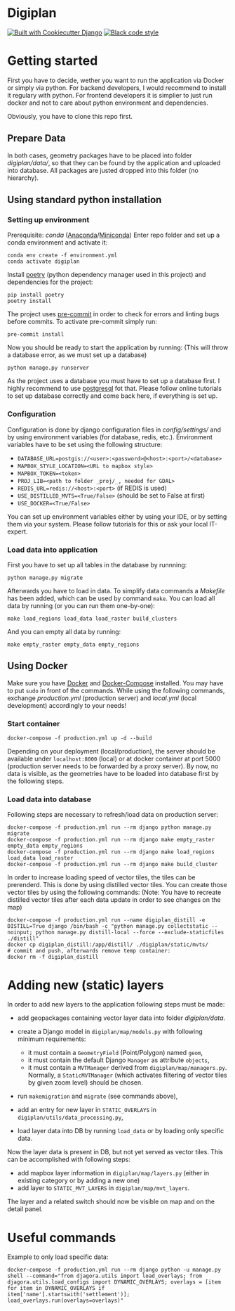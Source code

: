 # Digiplan

[![Built with Cookiecutter Django](https://img.shields.io/badge/built%20with-Cookiecutter%20Django-ff69b4.svg)](https://github.com/pydanny/cookiecutter-django/)
[![Black code style](https://img.shields.io/badge/code%20style-black-000000.svg)](https://github.com/ambv/black)

# Getting started

First you have to decide, wether you want to run the application via Docker or simply via python.
For backend developers, I would recommend to install it regulary with python.
For frontend developers it is simplier to just run docker and not to care about python environment and dependencies.

Obviously, you have to clone this repo first.

## Prepare Data

In both cases, geometry packages have to be placed into folder _digiplan/data/_,
so that they can be found by the application and uploaded into database.
All packages are justed dropped into this folder (no hierarchy).

## Using standard python installation

### Setting up environment

Prerequisite: _conda_ ([Anaconda](https://docs.anaconda.com/anaconda/install/)/[Miniconda](https://conda.io/en/latest/miniconda.html))
Enter repo folder and set up a conda environment and activate it:
```
conda env create -f environment.yml
conda activate digiplan
```
Install [poetry](https://python-poetry.org/) (python dependency manager used in this project) and dependencies for the project:
```
pip install poetry
poetry install
```
The project uses [pre-commit](https://pre-commit.com/) in order to check for errors and linting bugs before commits.
To activate pre-commit simply run:
```
pre-commit install
```
Now you should be ready to start the application by running:
(This will throw a database error, as we must set up a database)
```
python manage.py runserver
```
As the project uses a database you must have to set up a database first.
I highly recommend to use [postgresql](https://www.postgresql.org/) fot that.
Please follow online tutorials to set up database correctly and come back here, if everything is set up.

### Configuration

Configuration is done by django configuration files in _config/settings/_ and by using environment variables (for database, redis, etc.).
Environment variables have to be set using the following structure:
- `DATABASE_URL=postgis://<user>:<password>@<host>:<port>/<database>`
- `MAPBOX_STYLE_LOCATION=<URL to mapbox style>`
- `MAPBOX_TOKEN=<token>`
- `PROJ_LIB=<path to folder _proj/_, needed for GDAL>`
- `REDIS_URL=redis://<host>:<port>` (if REDIS is used)
- `USE_DISTILLED_MVTS=<True/False>` (should be set to False at first)
- `USE_DOCKER=<True/False>`

You can set up environment variables either by using your IDE, or by setting them via your system.
Please follow tutorials for this or ask your local IT-expert.

### Load data into application

First you have to set up all tables in the database by runnning:
```
python manage.py migrate
```
Afterwards you have to load in data. To simplify data commands a _Makefile_ has been added, which can be used by command `make`.
You can load all data by running (or you can run them one-by-one):
```
make load_regions load_data load_raster build_clusters
```
And you can empty all data by running:
```
make empty_raster empty_data empty_regions
```

## Using Docker

Make sure you have [Docker](https://docs.docker.com/get-docker/) and [Docker-Compose](https://docs.docker.com/compose/install/) installed.
You may have to put `sudo` in front of the commands.
While using the following commands, exchange _production.yml_ (production server) and _local.yml_ (local development) accordingly to your needs!

### Start container

```
docker-compose -f production.yml up -d --build
```

Depending on your deployment (local/production), the server should be available under `localhost:8000` (local) or
at docker container at port 5000 (production server needs to be forwarded by a proxy server).
By now, no data is visible, as the geometries have to be loaded into database first by the following steps.

### Load data into database

Following steps are necessary to refresh/load data on production server:
```
docker-compose -f production.yml run --rm django python manage.py migrate
docker-compose -f production.yml run --rm django make empty_raster empty_data empty_regions
docker-compose -f production.yml run --rm django make load_regions load_data load_raster
docker-compose -f production.yml run --rm django make build_cluster
```

In order to increase loading speed of vector tiles, the tiles can be prerenderd. This is done by using distilled vector tiles.
You can create those vector tiles by using the following commands:
(Note: You have to recreate distilled vector tiles after each data update in order to see changes on the map)

```
docker-compose -f production.yml run --name digiplan_distill -e DISTILL=True django /bin/bash -c "python manage.py collectstatic --noinput; python manage.py distill-local --force --exclude-staticfiles ./distill"
docker cp digiplan_distill:/app/distill/ ./digiplan/static/mvts/
# commit and push, afterwards remove temp container:
docker rm -f digiplan_distill
```

# Adding new (static) layers

In order to add new layers to the application following steps must be made:

- add geopackages containing vector layer data into folder _digiplan/data_.
- create a Django model in `digiplan/map/models.py` with following minimum requirements:

  - it must contain a `GeometryField` (Point/Polygon) named `geom`,
  - it must contain the default Django `Manager` as attribute `objects`,
  - it must contain a `MVTManager` derived from `digiplan/map/managers.py`.
    Normally, a `StaticMVTManager` (which activates filtering of vector tiles by given zoom level) should be chosen.

- run `makemigration` and `migrate` (see commands above),
- add an entry for new layer in `STATIC_OVERLAYS` in `digiplan/utils/data_processing.py`,
- load layer data into DB by running `load_data` or by loading only specific data.

Now the layer data is present in DB, but not yet served as vector tiles. This can be accomplished with following steps:

- add mapbox layer information in `digiplan/map/layers.py` (either in existing category or by adding a new one)
- add layer to `STATIC_MVT_LAYERS` in `digiplan/map/mvt_layers`.

The layer and a related switch should now be visible on map and on the detail panel.

# Useful commands

Example to only load specific data:

```
docker-compose -f production.yml run --rm django python -u manage.py shell --command="from djagora.utils import load_overlays; from djagora.utils.load_configs import DYNAMIC_OVERLAYS; overlays = [item for item in DYNAMIC_OVERLAYS if item['name'].startswith('settlement')]; load_overlays.run(overlays=overlays)"
```
